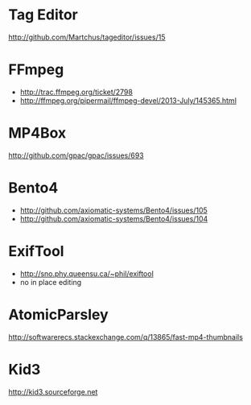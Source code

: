 
Tag Editor
==============================================
http://github.com/Martchus/tageditor/issues/15

FFmpeg
====================================
- http://trac.ffmpeg.org/ticket/2798
- http://ffmpeg.org/pipermail/ffmpeg-devel/2013-July/145365.html

MP4Box
======================================
http://github.com/gpac/gpac/issues/693

Bento4
=====================================================
- http://github.com/axiomatic-systems/Bento4/issues/105
- http://github.com/axiomatic-systems/Bento4/issues/104

ExifTool
========================================
- http://sno.phy.queensu.ca/~phil/exiftool
- no in place editing

AtomicParsley
=================================================================
http://softwarerecs.stackexchange.com/q/13865/fast-mp4-thumbnails

Kid3
===========================
http://kid3.sourceforge.net
